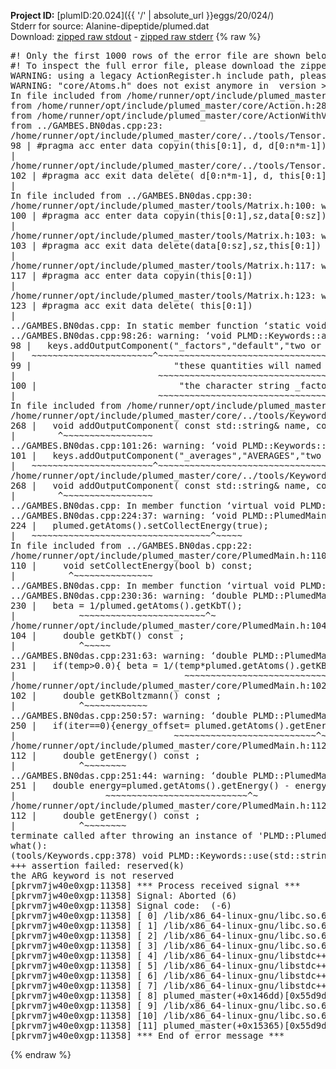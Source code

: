 **Project ID:** [plumID:20.024]({{ '/' | absolute_url }}eggs/20/024/)  
Stderr for source:  Alanine-dipeptide/plumed.dat   
Download: [zipped raw stdout](plumed.dat.plumed_master.stdout.txt.zip) - [zipped raw stderr](plumed.dat.plumed_master.stderr.txt.zip) 
{% raw %}
<pre>
#! Only the first 1000 rows of the error file are shown below
#! To inspect the full error file, please download the zipped raw stderr file above
WARNING: using a legacy ActionRegister.h include path, please use <<#include "core/ActionRegister.h">>
WARNING: "core/Atoms.h" does not exist anymore in  version >=2.10, you should change your code.
In file included from /home/runner/opt/include/plumed_master/core/../tools/Tools.h:27,
from /home/runner/opt/include/plumed_master/core/Action.h:28,
from /home/runner/opt/include/plumed_master/core/ActionWithValue.h:25,
from ../GAMBES.BN0das.cpp:23:
/home/runner/opt/include/plumed_master/core/../tools/Tensor.h:98: warning: ignoring ‘#pragma acc enter’ [-Wunknown-pragmas]
98 | #pragma acc enter data copyin(this[0:1], d, d[0:n*m-1])
|
/home/runner/opt/include/plumed_master/core/../tools/Tensor.h:102: warning: ignoring ‘#pragma acc exit’ [-Wunknown-pragmas]
102 | #pragma acc exit data delete( d[0:n*m-1], d, this[0:1])
|
In file included from ../GAMBES.BN0das.cpp:30:
/home/runner/opt/include/plumed_master/tools/Matrix.h:100: warning: ignoring ‘#pragma acc enter’ [-Wunknown-pragmas]
100 | #pragma acc enter data copyin(this[0:1],sz,data[0:sz])
|
/home/runner/opt/include/plumed_master/tools/Matrix.h:103: warning: ignoring ‘#pragma acc exit’ [-Wunknown-pragmas]
103 | #pragma acc exit data delete(data[0:sz],sz,this[0:1])
|
/home/runner/opt/include/plumed_master/tools/Matrix.h:117: warning: ignoring ‘#pragma acc enter’ [-Wunknown-pragmas]
117 | #pragma acc enter data copyin(this[0:1])
|
/home/runner/opt/include/plumed_master/tools/Matrix.h:123: warning: ignoring ‘#pragma acc exit’ [-Wunknown-pragmas]
123 | #pragma acc exit data delete( this[0:1])
|
../GAMBES.BN0das.cpp: In static member function ‘static void PLMD::bias::GAMBES::registerKeywords(PLMD::Keywords&)’:
../GAMBES.BN0das.cpp:98:26: warning: ‘void PLMD::Keywords::addOutputComponent(const std::string&, const std::string&, const std::string&)’ is deprecated: Use addOutputComponent with four argument and specify valid types for value from scalar/vector/matrix/grid [-Wdeprecated-declarations]
98 |   keys.addOutputComponent("_factors","default","two or more weighing factors for bias"
|   ~~~~~~~~~~~~~~~~~~~~~~~^~~~~~~~~~~~~~~~~~~~~~~~~~~~~~~~~~~~~~~~~~~~~~~~~~~~~~~~~~~~~
99 |                           "these quantities will named with  the gaussian number followed by "
|                           ~~~~~~~~~~~~~~~~~~~~~~~~~~~~~~~~~~~~~~~~~~~~~~~~~~~~~~~~~~~~~~~~~~~~
100 |                           "the character string _factors. These quantities tell the user the value of the factor ");
|                           ~~~~~~~~~~~~~~~~~~~~~~~~~~~~~~~~~~~~~~~~~~~~~~~~~~~~~~~~~~~~~~~~~~~~~~~~~~~~~~~~~~~~~~~~~
In file included from /home/runner/opt/include/plumed_master/core/Action.h:27:
/home/runner/opt/include/plumed_master/core/../tools/Keywords.h:268:8: note: declared here
268 |   void addOutputComponent( const std::string& name, const std::string& key, const std::string& descr );
|        ^~~~~~~~~~~~~~~~~~
../GAMBES.BN0das.cpp:101:26: warning: ‘void PLMD::Keywords::addOutputComponent(const std::string&, const std::string&, const std::string&)’ is deprecated: Use addOutputComponent with four argument and specify valid types for value from scalar/vector/matrix/grid [-Wdeprecated-declarations]
101 |   keys.addOutputComponent("_averages","AVERAGES","two or more the averages");
|   ~~~~~~~~~~~~~~~~~~~~~~~^~~~~~~~~~~~~~~~~~~~~~~~~~~~~~~~~~~~~~~~~~~~~~~~~~~
/home/runner/opt/include/plumed_master/core/../tools/Keywords.h:268:8: note: declared here
268 |   void addOutputComponent( const std::string& name, const std::string& key, const std::string& descr );
|        ^~~~~~~~~~~~~~~~~~
../GAMBES.BN0das.cpp: In member function ‘virtual void PLMD::bias::GAMBES::prepare()’:
../GAMBES.BN0das.cpp:224:37: warning: ‘void PLMD::PlumedMain::DeprecatedAtoms::setCollectEnergy(bool) const’ is deprecated [-Wdeprecated-declarations]
224 |   plumed.getAtoms().setCollectEnergy(true);
|   ~~~~~~~~~~~~~~~~~~~~~~~~~~~~~~~~~~^~~~~~
In file included from ../GAMBES.BN0das.cpp:22:
/home/runner/opt/include/plumed_master/core/PlumedMain.h:110:10: note: declared here
110 |     void setCollectEnergy(bool b) const;
|          ^~~~~~~~~~~~~~~~
../GAMBES.BN0das.cpp: In member function ‘virtual void PLMD::bias::GAMBES::calculate()’:
../GAMBES.BN0das.cpp:230:36: warning: ‘double PLMD::PlumedMain::DeprecatedAtoms::getKbT() const’ is deprecated: Use Action::getkBT() N.B. this function also reads the TEMP keyword from the input for you. [-Wdeprecated-declarations]
230 |   beta = 1/plumed.getAtoms().getKbT();
|            ~~~~~~~~~~~~~~~~~~~~~~~~^~
/home/runner/opt/include/plumed_master/core/PlumedMain.h:104:12: note: declared here
104 |     double getKbT() const ;
|            ^~~~~~
../GAMBES.BN0das.cpp:231:63: warning: ‘double PLMD::PlumedMain::DeprecatedAtoms::getKBoltzmann() const’ is deprecated: Use Action::getKBoltzmann(). [-Wdeprecated-declarations]
231 |   if(temp>0.0){ beta = 1/(temp*plumed.getAtoms().getKBoltzmann()) ; }
|                                ~~~~~~~~~~~~~~~~~~~~~~~~~~~~~~~^~
/home/runner/opt/include/plumed_master/core/PlumedMain.h:102:12: note: declared here
102 |     double getKBoltzmann() const ;
|            ^~~~~~~~~~~~~
../GAMBES.BN0das.cpp:250:57: warning: ‘double PLMD::PlumedMain::DeprecatedAtoms::getEnergy() const’ is deprecated [-Wdeprecated-declarations]
250 |   if(iter==0){energy_offset= plumed.getAtoms().getEnergy();}
|                              ~~~~~~~~~~~~~~~~~~~~~~~~~~~^~
/home/runner/opt/include/plumed_master/core/PlumedMain.h:112:12: note: declared here
112 |     double getEnergy() const ;
|            ^~~~~~~~~
../GAMBES.BN0das.cpp:251:44: warning: ‘double PLMD::PlumedMain::DeprecatedAtoms::getEnergy() const’ is deprecated [-Wdeprecated-declarations]
251 |   double energy=plumed.getAtoms().getEnergy() - energy_offset;
|                 ~~~~~~~~~~~~~~~~~~~~~~~~~~~^~
/home/runner/opt/include/plumed_master/core/PlumedMain.h:112:12: note: declared here
112 |     double getEnergy() const ;
|            ^~~~~~~~~
terminate called after throwing an instance of 'PLMD::Plumed::ExceptionError'
what():
(tools/Keywords.cpp:378) void PLMD::Keywords::use(std::string_view)
+++ assertion failed: reserved(k)
the ARG keyword is not reserved
[pkrvm7jw40e0xgp:11358] *** Process received signal ***
[pkrvm7jw40e0xgp:11358] Signal: Aborted (6)
[pkrvm7jw40e0xgp:11358] Signal code:  (-6)
[pkrvm7jw40e0xgp:11358] [ 0] /lib/x86_64-linux-gnu/libc.so.6(+0x45330)[0x7fc96bc45330]
[pkrvm7jw40e0xgp:11358] [ 1] /lib/x86_64-linux-gnu/libc.so.6(pthread_kill+0x11c)[0x7fc96bc9eb2c]
[pkrvm7jw40e0xgp:11358] [ 2] /lib/x86_64-linux-gnu/libc.so.6(gsignal+0x1e)[0x7fc96bc4527e]
[pkrvm7jw40e0xgp:11358] [ 3] /lib/x86_64-linux-gnu/libc.so.6(abort+0xdf)[0x7fc96bc288ff]
[pkrvm7jw40e0xgp:11358] [ 4] /lib/x86_64-linux-gnu/libstdc++.so.6(+0xa5ff5)[0x7fc96c0a5ff5]
[pkrvm7jw40e0xgp:11358] [ 5] /lib/x86_64-linux-gnu/libstdc++.so.6(+0xbb0da)[0x7fc96c0bb0da]
[pkrvm7jw40e0xgp:11358] [ 6] /lib/x86_64-linux-gnu/libstdc++.so.6(_ZSt10unexpectedv+0x0)[0x7fc96c0a5a55]
[pkrvm7jw40e0xgp:11358] [ 7] /lib/x86_64-linux-gnu/libstdc++.so.6(+0xa5a6f)[0x7fc96c0a5a6f]
[pkrvm7jw40e0xgp:11358] [ 8] plumed_master(+0x146dd)[0x55d9dc10c6dd]
[pkrvm7jw40e0xgp:11358] [ 9] /lib/x86_64-linux-gnu/libc.so.6(+0x2a1ca)[0x7fc96bc2a1ca]
[pkrvm7jw40e0xgp:11358] [10] /lib/x86_64-linux-gnu/libc.so.6(__libc_start_main+0x8b)[0x7fc96bc2a28b]
[pkrvm7jw40e0xgp:11358] [11] plumed_master(+0x15365)[0x55d9dc10d365]
[pkrvm7jw40e0xgp:11358] *** End of error message ***
</pre>
{% endraw %}
